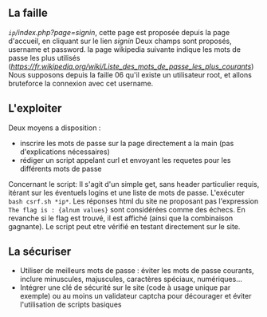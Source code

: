 ## La faille
*`ip`/index.php?page=signin*, cette page est proposée depuis la page d'accueil, en cliquant sur le lien *signin*
Deux champs sont proposés, username et password.
la page wikipedia suivante indique les mots de passe les plus utilisés (*https://fr.wikipedia.org/wiki/Liste_des_mots_de_passe_les_plus_courants*)
Nous supposons depuis la faille 06 qu'il existe un utilisateur root, et allons bruteforce la connexion avec cet username.

## L'exploiter
Deux moyens a disposition :
- inscrire les mots de passe sur la page directement a la main (pas d'explications nécessaires)
- rédiger un script appelant curl et envoyant les requetes pour les différents mots de passe

Concernant le script:
Il s'agit d'un simple get, sans header particulier requis, itérant sur les éventuels logins et une liste de mots de passe.
L'exécuter `bash csrf.sh *ip*`. Les réponses html du site ne proposant pas l'expression `The flag is : {alnum values}` sont considérées comme des échecs.
En revanche si le flag est trouvé, il est affiché (ainsi que la combinaison gagnante).
Le script peut etre vérifié en testant directement sur le site.

## La sécuriser
- Utiliser de meilleurs mots de passe : éviter les mots de passe courants, inclure minuscules, majuscules, caractères spéciaux, numériques...
- Intégrer une clé de sécurité sur le site (code à usage unique par exemple) ou au moins un validateur captcha pour décourager et éviter l'utilisation de scripts basiques